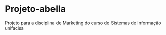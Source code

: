 # Projeto-abella
Projeto para a disciplina de Marketing do curso de Sistemas de Informação unifacisa
